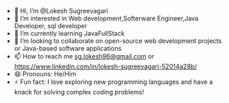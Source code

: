 - 👋 Hi, I’m @Lokesh Sugreevagari
- 👀 I’m interested in Web development,Softerware Engineer,Java Developer, sql developer
- 🌱 I’m currently learning JavaFullStack
- 💞️ I’m looking to collaborate on open-source web development projects or Java-based software applications
- 📫 How to reach me sg.lokesh96@gmail.com or https://www.linkedin.com/in/lokesh-sugreevagari-52014a28b/ 
- 😄 Pronouns: He/Him
- ⚡ Fun fact: I love exploring new programming languages and have a knack for solving complex coding problems!

<!---
S-Lokesh96/S-Lokesh96 is a ✨ special ✨ repository because its `README.md` (this file) appears on your GitHub profile.
You can click the Preview link to take a look at your changes.
--->
